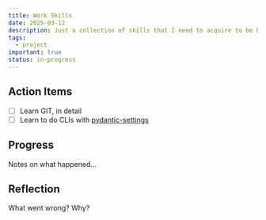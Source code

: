 ```yaml
---
title: Work Skills
date: 2025-03-12
description: Just a collection of skills that I need to acquire to be better at what I do
tags:
  - project
important: true
status: in-progress
---
```


## Action Items

- [ ] Learn GIT, in detail
- [ ] Learn to do CLIs with [pydantic-settings](https://docs.pydantic.dev/2.10/concepts/pydantic_settings/)

## Progress

Notes on what happened...

## Reflection

What went wrong? Why?
